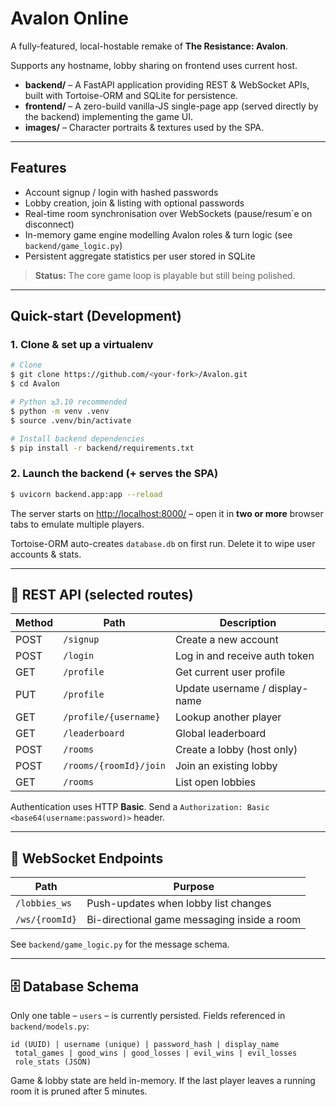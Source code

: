 # Avalon Online

A fully-featured, local-hostable remake of **The Resistance: Avalon**.

Supports any hostname, lobby sharing on frontend uses current host.

* **backend/** – A FastAPI application providing REST & WebSocket APIs, built with Tortoise-ORM and SQLite for persistence.
* **frontend/** – A zero-build vanilla-JS single-page app (served directly by the backend) implementing the game UI.
* **images/** – Character portraits & textures used by the SPA.

---

## Features

* Account signup / login with hashed passwords
* Lobby creation, join & listing with optional passwords
* Real-time room synchronisation over WebSockets (pause/resum`e on disconnect)
* In-memory game engine modelling Avalon roles & turn logic (see `backend/game_logic.py`)
* Persistent aggregate statistics per user stored in SQLite

> **Status:** The core game loop is playable but still being polished.

---

## Quick-start (Development)

### 1. Clone & set up a virtualenv

```bash
# Clone
$ git clone https://github.com/<your-fork>/Avalon.git
$ cd Avalon

# Python ≥3.10 recommended
$ python -m venv .venv
$ source .venv/bin/activate

# Install backend dependencies
$ pip install -r backend/requirements.txt
```

### 2. Launch the backend (+ serves the SPA)

```bash
$ uvicorn backend.app:app --reload
```

The server starts on <http://localhost:8000/> – open it in **two or more** browser tabs to emulate multiple players.

Tortoise-ORM auto-creates `database.db` on first run. Delete it to wipe user accounts & stats.

---

## 📡 REST API (selected routes)

| Method | Path | Description |
| ------ | ---- | ----------- |
| POST   | `/signup`               | Create a new account |
| POST   | `/login`                | Log in and receive auth token |
| GET    | `/profile`              | Get current user profile |
| PUT    | `/profile`              | Update username / display-name |
| GET    | `/profile/{username}`   | Lookup another player |
| GET    | `/leaderboard`          | Global leaderboard |
| POST   | `/rooms`                | Create a lobby (host only) |
| POST   | `/rooms/{roomId}/join`  | Join an existing lobby |
| GET    | `/rooms`                | List open lobbies |

Authentication uses HTTP **Basic**. Send a `Authorization: Basic <base64(username:password)>` header.

---

## 🔌 WebSocket Endpoints

| Path | Purpose |
| ---- | ------- |
| `/lobbies_ws` | Push-updates when lobby list changes |
| `/ws/{roomId}` | Bi-directional game messaging inside a room |

See `backend/game_logic.py` for the message schema.

---

## 🗄️ Database Schema

Only one table – `users` – is currently persisted.  Fields referenced in `backend/models.py`:

```text
id (UUID) | username (unique) | password_hash | display_name
 total_games | good_wins | good_losses | evil_wins | evil_losses
 role_stats (JSON)
```

Game & lobby state are held in-memory. If the last player leaves a running room it is pruned after 5 minutes.
